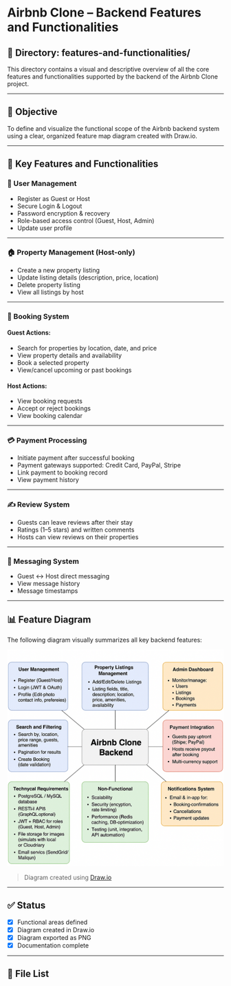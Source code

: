 # Airbnb Clone – Backend Features and Functionalities

## 📁 Directory: features-and-functionalities/

This directory contains a visual and descriptive overview of all the core features and functionalities supported by the backend of the Airbnb Clone project.

---

## 🎯 Objective

To define and visualize the functional scope of the Airbnb backend system using a clear, organized feature map diagram created with Draw.io.

---

## 🔧 Key Features and Functionalities

### 👥 User Management
- Register as Guest or Host
- Secure Login & Logout
- Password encryption & recovery
- Role-based access control (Guest, Host, Admin)
- Update user profile

---

### 🏠 Property Management (Host-only)
- Create a new property listing
- Update listing details (description, price, location)
- Delete property listing
- View all listings by host

---

### 📅 Booking System
#### Guest Actions:
- Search for properties by location, date, and price
- View property details and availability
- Book a selected property
- View/cancel upcoming or past bookings

#### Host Actions:
- View booking requests
- Accept or reject bookings
- View booking calendar

---

### 💳 Payment Processing
- Initiate payment after successful booking
- Payment gateways supported: Credit Card, PayPal, Stripe
- Link payment to booking record
- View payment history

---

### ✍️ Review System
- Guests can leave reviews after their stay
- Ratings (1–5 stars) and written comments
- Hosts can view reviews on their properties

---

### 💬 Messaging System
- Guest ↔ Host direct messaging
- View message history
- Message timestamps

---

## 📊 Feature Diagram

The following diagram visually summarizes all key backend features:

![Backend Feature Diagram](./airbnb-backend-features.png)

> Diagram created using [Draw.io](https://draw.io)

---

## ✅ Status

- [x] Functional areas defined
- [x] Diagram created in Draw.io
- [x] Diagram exported as PNG
- [x] Documentation complete

---

## 📂 File List

